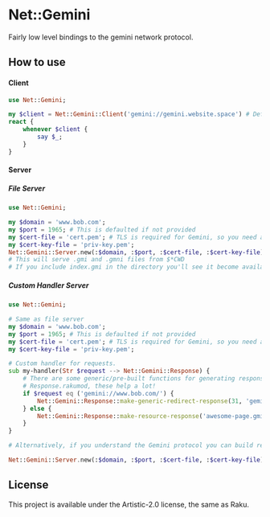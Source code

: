 # Net::Gemini
Fairly low level bindings to the gemini network protocol.

## How to use

#### Client
```raku
use Net::Gemini;

my $client = Net::Gemini::Client('gemini://gemini.website.space') # Defaults port to 1965, specify port if you want.
react {
    whenever $client {
        say $_;
    }
}
```

#### Server

##### File Server
```raku
use Net::Gemini;

my $domain = 'www.bob.com';
my $port = 1965; # This is defaulted if not provided
my $cert-file = 'cert.pem'; # TLS is required for Gemini, so you need a cert file and priv-key
my $cert-key-file = 'priv-key.pem';
Net::Gemini::Server.new(:$domain, :$port, :$cert-file, :$cert-key-file).listen;
# This will serve .gmi and .gmni files from $*CWD
# If you include index.gmi in the directory you'll see it become available on the root route.
```

##### Custom Handler Server
```raku
use Net::Gemini;

# Same as file server
my $domain = 'www.bob.com';
my $port = 1965; # This is defaulted if not provided
my $cert-file = 'cert.pem'; # TLS is required for Gemini, so you need a cert file and priv-key
my $cert-key-file = 'priv-key.pem';

# Custom handler for requests.
sub my-handler(Str $request --> Net::Gemini::Response) {
    # There are some generic/pre-built functions for generating responses in
    # Response.rakumod, these help a lot!
    if $request eq ('gemini://www.bob.com/') {
        Net::Gemini::Response::make-generic-redirect-response(31, 'gemini://www.bob.com/redirect');
    } else {
        Net::Gemini::Response::make-resource-response('awesome-page.gmi'); # In this case let's just always serve
    }
}

# Alternatively, if you understand the Gemini protocol you can build response using the Net::Gemini::Response class.

Net::Gemini::Server.new(:$domain, :$port, :$cert-file, :$cert-key-file).listen;
```

## License
This project is available under the Artistic-2.0 license, the same as Raku.
